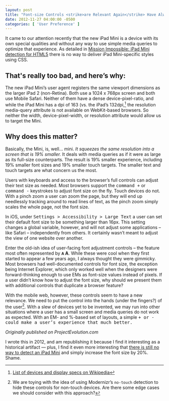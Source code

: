 ```yaml
---
layout: post
title: "Font-size Controls <strike>are Relevant Again</strike> Have Always Been Relevant"
date: 2012-11-27 04:00:00 -0500
categories: [ 'User Preference' ]
---
```


It came to our attention recently that the new iPad Mini is a device with its own special qualities and without any way to use simple media queries to optimize that experience. As detailed in [Mission Impossible: iPad Mini detection for HTML5](//www.mobilexweb.com/blog/ipad-mini-detection-for-html5-user-agent) there is no way to deliver iPad Mini-specific styles using CSS.

## That's really too bad, and here’s why:

The new iPad Mini’s user agent registers the same viewport dimensions as the larger iPad 2 (non-Retina). Both use a 1024 x 768px screen and both use Mobile Safari. Neither of them have a dense device-pixel-ratio, and while the iPad Mini has a dpi of 163 (vs. the iPad’s 132dpi,[^1] the resolution media-query attribute is not available on WebKit-based browsers. So neither the width, device-pixel-width, or resolution attribute would allow us to target the Mini.

[^1]: [List of devices and display specs on Wikipedia](//en.wikipedia.org/wiki/List_of_displays_by_pixel_density#Apple)

## Why does this matter?

Basically, the Mini, is, well... mini. _It squeezes the same resolution into a screen that is 19% smaller._ It deals with media queries as if it were as large as its full-size counterparts. The result is 19% smaller experience, including 19% smaller font sizes and 19% smaller touch targets. The smaller text and touch targets are what concern us the most. 

Users with keyboards and access to the browser’s full controls can adjust their text size as needed. Most browsers support the <kbd><kbd>command</kbd> <kbd>+</kbd></kbd> or <kbd><kbd>command</kbd> <kbd>-</kbd></kbd> keystrokes to adjust font size on the fly. Touch devices do not. With a pinch zoom a user can zoom the page, but they will end up needlessly tracking around to read lines of text, as the pinch zoom simply scales the whole page, not the font size.

In iOS, under <kbd><kbd><samp>Settings</samp></kbd> &gt; <kbd><samp>Accessibility</samp></kbd> &gt; <kbd><samp>Large Text</samp></kbd></kbd> a user can set their default font size to be something larger than 16px. This setting changes a global variable, however, and will not adjust some applications – like Safari – independently from others. It certainly wasn’t meant to adjust the view of one website over another.

Enter the old-ish idea of user-facing font adjustment controls – the feature most often represented by **<small>A</small> A**. While these were cool when they first started to appear a few years ago, I always thought they were gimmicky. Most browsers had well-documented controls for font size, the exception being Internet Explorer, which only worked well when the designers were forward-thinking enough to use EMs as font-size values instead of pixels. If a user didn’t know how to adjust the font size, why should we present them with additional controls that duplicate a browser feature?

With the mobile web, however, these controls seem to have a new relevance. We need to put the control into the hands (under the fingers?) of the user[^2]. With a slew of devices yet to be invented, we may run into other situations where a user has a small screen and media queries do not work as expected. With an EM- and %-based set of layouts, a simple <kbd>+<kbd> or <kbd>-</kbd> could make a user’s experience that much better. 

[^2]: We are toying with the idea of using Modernizr’s `no-touch` detection to hide these controls for non-touch devices. Are there some edge cases we should consider with this approach?

*Originally published on ProjectEvolution.com*

<aside class="archive__statement">
I wrote this in 2012, and am republishing it because I find it interesting as a historical artifact — plus, I find it even more interesting that <a href="//stephen.io/mediaqueries/#iPadMini">there is still no way to detect an iPad Mini</a> and simply increase the font size by 20%. Shame. 
</aside>